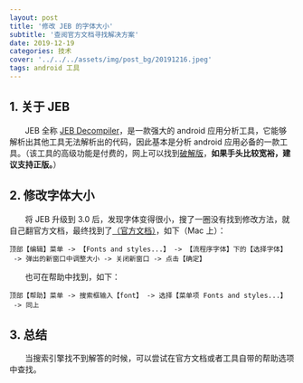```yaml
---
layout: post
title: '修改 JEB 的字体大小'
subtitle: '查阅官方文档寻找解决方案'
date: 2019-12-19
categories: 技术
cover: '../../../assets/img/post_bg/20191216.jpeg'
tags: android 工具
---
```



## 1. 关于 JEB

&#160; &#160; &#160; &#160;JEB 全称 [JEB Decompiler](https://www.pnfsoftware.com)，是一款强大的 android 应用分析工具，它能够解析出其他工具无法解析出的代码，因此基本是分析 android 应用必备的一款工具。（该工具的高级功能是付费的，网上可以找到[破解版](https://github.com/WuFengXue/android-reverse)，__如果手头比较宽裕，建议支持正版。__）

## 2. 修改字体大小

&#160; &#160; &#160; &#160;将 JEB 升级到 3.0 后，发现字体变得很小，搜了一圈没有找到修改方法，就自己翻官方文档，最终找到了[（官方文档）](https://www.pnfsoftware.com/jeb2/manual/settings/#styles-and-fonts)，如下（Mac 上）：

```doc
顶部【编辑】菜单 -> 【Fonts and styles...】 -> 【流程序字体】下的【选择字体】
 -> 弹出的新窗口中调整大小 -> 关闭新窗口 -> 点击【确定】
```

&#160; &#160; &#160; &#160;也可在帮助中找到，如下：

```doc
顶部【帮助】菜单 -> 搜索框输入【font】 -> 选择【菜单项 Fonts and styles...】
 -> 同上
```

## 3. 总结

&#160; &#160; &#160; &#160;当搜索引擎找不到解答的时候，可以尝试在官方文档或者工具自带的帮助选项中查找。


